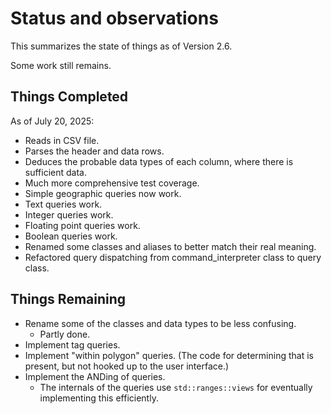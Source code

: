 # Status and observations

This summarizes the state of things as of Version 2.6.

Some work still remains.

## Things Completed

As of July 20, 2025:

* Reads in CSV file.
* Parses the header and data rows.
* Deduces the probable data types of each column, where there is sufficient data.
* Much more comprehensive test coverage.
* Simple geographic queries now work.
* Text queries work.
* Integer queries work.
* Floating point queries work.
* Boolean queries work.
* Renamed some classes and aliases to better match their real meaning.
* Refactored query dispatching from command_interpreter class to query class.

## Things Remaining

* Rename some of the classes and data types to be less confusing.
  * Partly done.
* Implement tag queries.
* Implement "within polygon" queries. (The code for determining that is
  present, but not hooked up to the user interface.)
* Implement the ANDing of queries.
  * The internals of the queries use `std::ranges::views` for eventually
    implementing this efficiently.
